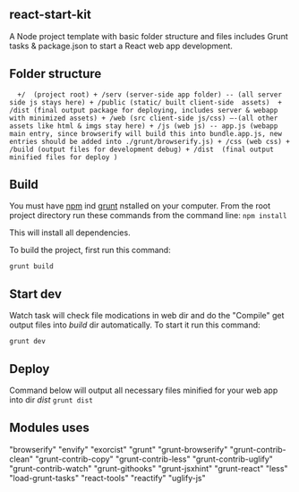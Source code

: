 ## react-start-kit
A Node project template with basic folder structure and files includes Grunt tasks &  package.json to start a React web app development. 

## Folder structure
`  +/  (project root)
    + /serv (server-side app folder)
       -- (all server side js stays here)
    + /public (static/ built client-side  assets) 
    + /dist (final output package for deploying, includes server & webapp with minimized assets)
    + /web (src client-side js/css)
       —-(all other assets like html & imgs stay here)
       + /js (web js)
         -- app.js (webapp main entry, since browserify will build this into bundle.app.js, new entries should be added into ./grunt/browserify.js)
    + /css (web css)
    + /build (output files for development debug)
    + /dist  (final output minified files for deploy )`


## Build
You must have [npm](https://www.npmjs.org/) ind [grunt](https://www.npmjs.com/package/grunt) nstalled on your computer.
From the root project directory run these commands from the command line:
`npm install`

This will install all dependencies.

To build the project, first run this command:

`grunt build`

## Start dev
Watch task will check file modications in web dir and do the "Compile" get output files into *build* dir automatically. To start it run this command:

`grunt dev`

## Deploy
Command below will output all necessary files minified for your web app into dir *dist* 
`grunt dist`

## Modules uses
"browserify"
"envify"
"exorcist"
"grunt"
"grunt-browserify"
"grunt-contrib-clean"
"grunt-contrib-copy"
"grunt-contrib-less"
"grunt-contrib-uglify"
"grunt-contrib-watch"
"grunt-githooks"
"grunt-jsxhint"
"grunt-react"
"less"
"load-grunt-tasks"
"react-tools"
"reactify"
"uglify-js"

